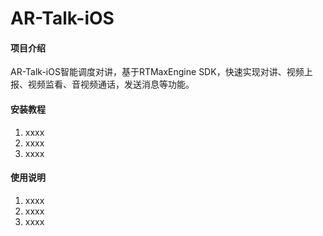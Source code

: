 # AR-Talk-iOS

#### 项目介绍

AR-Talk-iOS智能调度对讲，基于RTMaxEngine SDK，快速实现对讲、视频上报、视频监看、音视频通话，发送消息等功能。</br>

#### 安装教程

1. xxxx
2. xxxx
3. xxxx

#### 使用说明

1. xxxx
2. xxxx
3. xxxx
